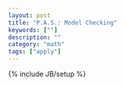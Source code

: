 ```yaml
---
layout: post
title: "P.A.S.: Model Checking"
keywords: [""]
description: ""
category: "math"
tags: ["apply"]
---
```

{% include JB/setup %}


